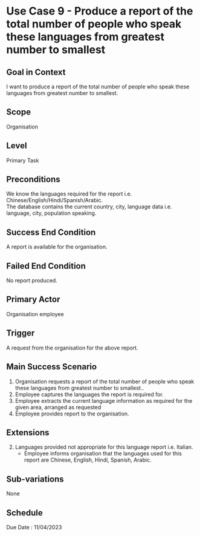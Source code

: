 # Use Case 9 - Produce a report of the total number of people who speak these languages from greatest number to smallest

## Goal in Context
I want to produce a report of the total number of people who speak these languages from greatest number to smallest.

## Scope
Organisation

## Level
Primary Task

## Preconditions
We know the languages required for the report i.e. Chinese/English/Hindi/Spanish/Arabic. <br>
The database contains the current country, city, language data i.e. language, city, population speaking.

## Success End Condition
A report is available for the organisation.

## Failed End Condition
No report produced.

## Primary Actor
Organisation employee

## Trigger
A request from the organisation for the above report.

## Main Success Scenario
1. Organisation requests a report of the total number of people who speak these languages from greatest number to 
smallest.. <br>
2. Employee captures the languages the report is required for. <br>
3. Employee extracts the current language information as required for the given area, arranged as requested <br>
4. Employee provides report to the organisation.

## Extensions
2. Languages provided not appropriate for this language report i.e. Italian.<br>
    * Employee informs organisation that the languages used for this report are Chinese, English, Hindi, Spanish,
   Arabic.

## Sub-variations
None

## Schedule
Due Date : 11/04/2023